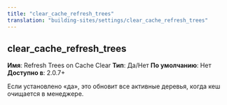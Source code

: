```yaml
---
title: "clear_cache_refresh_trees"
translation: "building-sites/settings/clear_cache_refresh_trees"
---
```


## clear\_cache\_refresh\_trees

**Имя**: Refresh Trees on Cache Clear
**Тип**: Да/Нет
**По умолчанию**: Нет
**Доступно в**: 2.0.7+

Если установлено «да», это обновит все активные деревья, когда кеш очищается в менеджере.
